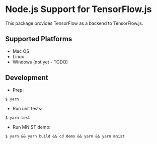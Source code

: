 # Node.js Support for TensorFlow.js
This package provides TensorFlow as a backend to TensorFlow.js.

## Supported Platforms

- Mac OS
- Linux
- Windows (not yet - TODO)

## Development

- Prep:
```
$ yarn
```

- Run unit tests:
```
$ yarn test
```

- Run MNIST demo:
```
$ yarn && yarn build && cd demo && yarn && yarn mnist
```
